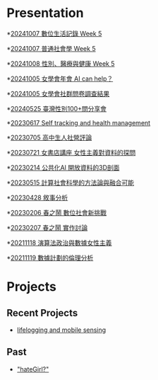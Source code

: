 # Presentation
*[20241007 數位生活記錄 Week 5](https://docs.google.com/presentation/d/e/2PACX-1vTUBy1Qj-9r5zJe7WJbeTwMb-08lkHWqgR5-CIw9KFCZGsq6wIQct9K_T2C-R01RZ8zA80Pv9RnyNPX/pub?start=false&loop=false&delayms=3000)

*[20241007 普通社會學 Week 5]()

*[20241008 性別、醫療與健康 Week 5]()

*[20241005 女學會年會 AI can help？]()

*[20241005 女學會社群問卷調查結果]()

*[20240525 臺灣性別100+問分享會]()

*[20230617 Self tracking and health management]()

*[20230705 高中生人社營評論]()

*[20230721 女書店講座 女性主義對資料的探問]()

*[20230214 公共化AI 開放資料的3D剖面]()

*[20230515 計算社會科學的方法論與融合可能]()

*[20230428 敘事分析]()

*[20230206 春之鬧 數位社會新挑戰]()

*[20230207 春之鬧 實作討論]()


*[20211118 演算法政治與數據女性主義]()

*[20211119 數據計劃的倫理分析]()


# Projects

## Recent Projects
* [lifelogging and mobile sensing]()

## Past
* ["hateGirl?"]()

